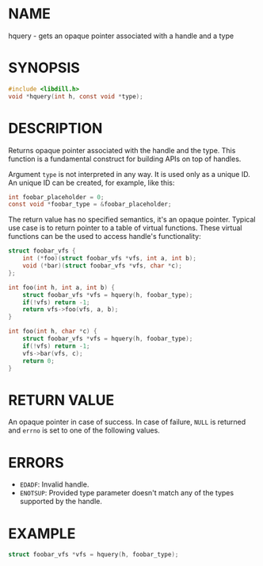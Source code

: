 # NAME

hquery - gets an opaque pointer associated with a handle and a type

# SYNOPSIS

```c
#include <libdill.h>
void *hquery(int h, const void *type);
```

# DESCRIPTION

Returns opaque pointer associated with the handle and the type. This function is a fundamental construct for building APIs on top of handles.

Argument `type` is not interpreted in any way. It is used only as a unique ID. An unique ID can be created, for example, like this:

```c
int foobar_placeholder = 0;
const void *foobar_type = &foobar_placeholder;
```

The return value has no specified semantics, it's an opaque pointer. Typical use case is to return pointer to a table of virtual functions. These virtual functions can be the used to access handle's functionality:

```c
struct foobar_vfs {
    int (*foo)(struct foobar_vfs *vfs, int a, int b);
    void (*bar)(struct foobar_vfs *vfs, char *c);
};

int foo(int h, int a, int b) {
    struct foobar_vfs *vfs = hquery(h, foobar_type);
    if(!vfs) return -1;
    return vfs->foo(vfs, a, b);
}

int foo(int h, char *c) {
    struct foobar_vfs *vfs = hquery(h, foobar_type);
    if(!vfs) return -1;
    vfs->bar(vfs, c);
    return 0;
}
```

# RETURN VALUE

An opaque pointer in case of success. In case of failure, `NULL` is returned and `errno` is set to one of the following values.

# ERRORS

* `EDADF`: Invalid handle.
* `ENOTSUP`: Provided type parameter doesn't match any of the types supported by the handle.

# EXAMPLE

```c
struct foobar_vfs *vfs = hquery(h, foobar_type);
```

